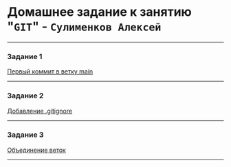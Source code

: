 # Домашнее задание к занятию "`GIT`" - `Сулименков Алексей`

---

### Задание 1

[Первый коммит в ветку main](https://github.com/biparasite/8-01HW/commit/bdd9c50cb0f1f751d28a480f6f140d670d0dc4a6)

---

### Задание 2

[Добавление .gitignore](https://github.com/biparasite/8-01HW/commit/d85d613360b9b04fe50836563c7542414585ada8)

---

### Задание 3

[Объединение веток](https://github.com/biparasite/8-01HW/network)

---

